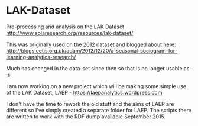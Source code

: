 # LAK-Dataset
Pre-processing and analysis on the LAK Dataset http://www.solaresearch.org/resources/lak-dataset/

This was originally used on the 2012 dataset and blogged about here:
http://blogs.cetis.org.uk/adam/2012/12/20/a-seasonal-sociogram-for-learning-analytics-research/

Much has changed in the data-set since then so that is no longer usable as-is.

I am now working on a new project which will be making some simple use of the LAK Dataset, LAEP - https://laepanalytics.wordpress.com

I don't have the time to rework the old stuff and the aims of LAEP are different so I've simply created a separate folder for LAEP. The scripts there are written to work with the RDF dump available September 2015.
